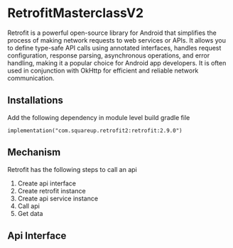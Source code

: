 # RetrofitMasterclassV2

Retrofit is a powerful open-source library for Android that simplifies the process of making network requests to web services or APIs. It allows you to define type-safe API calls using annotated interfaces, handles request configuration, response parsing, asynchronous operations, and error handling, making it a popular choice for Android app developers. It is often used in conjunction with OkHttp for efficient and reliable network communication.

## Installations
Add the following dependency in module level build gradle file
```
implementation("com.squareup.retrofit2:retrofit:2.9.0")
```

## Mechanism
Retrofit has the following steps to call an api

1. Create api interface
2. Create retrofit instance
3. Create api service instance
4. Call api
5. Get data

## Api Interface



<!--stackedit_data:
eyJoaXN0b3J5IjpbMTk0MjAwNjg3MywtMTk4NDUwOTM5OF19
-->